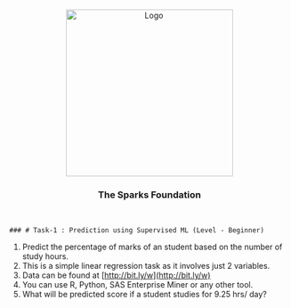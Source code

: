<!-- PROJECT LOGO -->
<br />
<p align="center">
  <a href="https://github.com/shital2807/THE-SPARKS-FOUNDATION-INTERNSHIP">
    <img src=""5bc0f66db1270.jpg"" alt="Logo" width="300" height="300">
  </a>

  <h3 align="center">The Sparks Foundation</h3>

  <p align="center">
    <br />
    
    
    
    ### # Task-1 : Prediction using Supervised ML (Level - Beginner)
  1. Predict the percentage of marks of an student based on the number of study hours.
1. This is a simple linear regression task as it involves just 2 variables.
1. Data can be found at [http://bit.ly/w](http://bit.ly/w)
1. You can use R, Python, SAS Enterprise Miner or any other tool.
1. What will be predicted score if a student studies for 9.25 hrs/ day?
